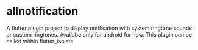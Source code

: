 # allnotification
 A flutter plugin project to display notification with system ringtone sounds or custom ringtones. Availabe only for android for now. This plugin can be called within flutter_isolate

